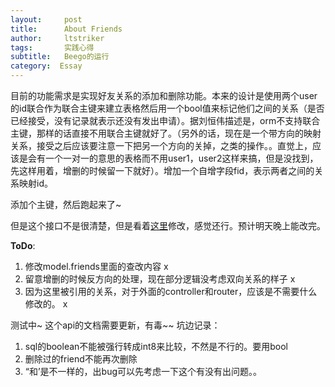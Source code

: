 ```yaml
---
layout:     post
title:      About Friends
author:     ltstriker
tags: 		实践心得
subtitle:  	Beego的运行
category:  Essay
---
```




目前的功能需求是实现好友关系的添加和删除功能。本来的设计是使用两个user的id联合作为联合主键来建立表格然后用一个bool值来标记他们之间的关系（是否已经接受，没有记录就表示还没有发出申请）。据刘恒伟描述是，orm不支持联合主键，那样的话直接不用联合主键就好了。（另外的话，现在是一个带方向的映射关系，接受之后应该要注意一下把另一个方向的关掉，之类的操作。。直觉上，应该是会有一个一对一的意思的表格而不用user1，user2这样来搞，但是没找到，先这样用着，增删的时候留一下就好）。增加一个自增字段fid，表示两者之间的关系映射id。

添加个主键，然后跑起来了~

但是这个接口不是很清楚，但是看着[这里](<https://beego.me/docs/mvc/model/query.md>)修改，感觉还行。预计明天晚上能改完。

**ToDo**:

1. 修改model.friends里面的查改内容 x
2. 留意增删的时候反方向的处理，现在部分逻辑没考虑双向关系的样子 x
3. 因为这里被引用的关系，对于外面的controller和router，应该是不需要什么修改的。 x

测试中~
这个api的文档需要更新，有毒~~
坑边记录：

1. sql的boolean不能被强行转成int8来比较，不然是不行的。要用bool
2. 删除过的friend不能再次删除
3. “和’是不一样的，出bug可以先考虑一下这个有没有出问题。。